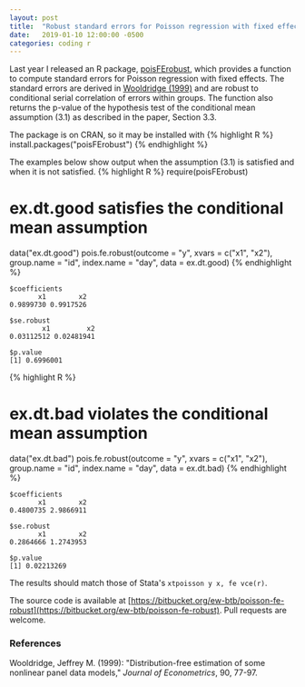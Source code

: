 ```yaml
---
layout: post
title:  "Robust standard errors for Poisson regression with fixed effects"
date:   2019-01-10 12:00:00 -0500
categories: coding r
---
```


Last year I released an R package, [poisFErobust](https://cran.r-project.org/package=poisFErobust), which provides a function to compute standard errors for Poisson regression with fixed effects.
The standard errors are derived in [Wooldridge (1999)](https://doi.org/10.1016/S0304-4076%2898%2900033-5) and are robust to conditional serial correlation of errors within groups.
The function also returns the p-value of the hypothesis test of the conditional mean assumption (3.1) as described in the paper, Section 3.3.

The package is on CRAN, so it may be installed with
{% highlight R %}
install.packages("poisFErobust")
{% endhighlight %}

The examples below show output when the assumption (3.1) is satisfied and when it is not satisfied.
{% highlight R %}
require(poisFErobust)
# ex.dt.good satisfies the conditional mean assumption
data("ex.dt.good")
pois.fe.robust(outcome = "y", xvars = c("x1", "x2"), group.name = "id",
index.name = "day", data = ex.dt.good)
{% endhighlight %}

```
$coefficients
       x1        x2
0.9899730 0.9917526

$se.robust
        x1         x2
0.03112512 0.02481941

$p.value
[1] 0.6996001
```
{% highlight R %}
# ex.dt.bad violates the conditional mean assumption
data("ex.dt.bad")
pois.fe.robust(outcome = "y", xvars = c("x1", "x2"), group.name = "id",
index.name = "day", data = ex.dt.bad)
{% endhighlight %}
```
$coefficients
       x1        x2
0.4800735 2.9866911

$se.robust
       x1        x2
0.2864666 1.2743953

$p.value
[1] 0.02213269
```

The results should match those of Stata's `xtpoisson y x, fe vce(r)`.

The source code is available at [https://bitbucket.org/ew-btb/poisson-fe-robust](https://bitbucket.org/ew-btb/poisson-fe-robust).
Pull requests are welcome.

### References
Wooldridge, Jeffrey M. (1999): "Distribution-free estimation of some nonlinear panel data models," *Journal of Econometrics*, 90, 77-97.

